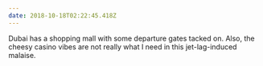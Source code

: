 ```yaml
---
date: 2018-10-18T02:22:45.418Z
---
```

Dubai has a shopping mall with some departure gates tacked on. Also, the cheesy casino vibes are not really what I need in this jet-lag-induced malaise.

